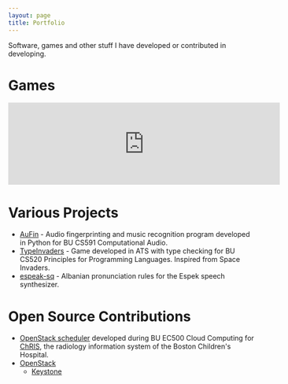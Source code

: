 ```yaml
---
layout: page
title: Portfolio
---
```


Software, games and other stuff I have developed
or contributed in developing. 

# Games

<iframe src="https://itch.io/embed/17823?linkback=true" width="552" height="167" frameborder="0"></iframe>

# Various Projects

* [AuFin](https://github.com/knikolla/AudioFingerprinting) -
	Audio fingerprinting and music recognition program developed
	in Python for BU CS591 Computational Audio. 
* [TypeInvaders](https://github.com/knikolla/TypeInvaders) - 
	Game developed in ATS with type checking for BU CS520 Principles for Programming Languages. Inspired from Space Invaders.
* [espeak-sq](https://github.com/knikolla/espeak-sq) -
	Albanian pronunciation rules for the Espek speech synthesizer.

# Open Source Contributions

* [OpenStack scheduler](https://github.com/BU-EC500-SP15/rad-cloud) 	developed during BU EC500 Cloud Computing for 
	[ChRIS](https://github.com/FNNDSC/chrisreloaded),
	the radiology information system of the Boston Children's
	Hospital.
* [OpenStack](http://stackalytics.com/?user_id=knikolla&project_type=openstack&release=all&metric=marks)
  * [Keystone](https://github.com/openstack/keystone/commits/master?author=knikolla)

